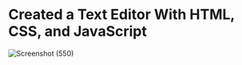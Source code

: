 # Created a Text Editor With HTML, CSS, and JavaScript
![Screenshot (550)](https://github.com/NikitaJagdale88/Text-Editor/assets/128221436/4e49e243-cd9e-4ab5-ae79-4df7732674f6)
